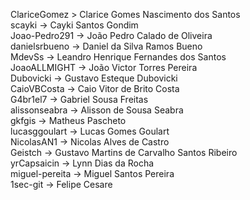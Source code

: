 
ClariceGomez > Clarice Gomes Nascimento dos Santos  
scayki -> Cayki Santos Gondim  
Joao-Pedro291 -> João Pedro Calado de Oliveira  
danielsrbueno -> Daniel da Silva Ramos Bueno  
MdevSs -> Leandro Henrique Fernandes dos Santos  
JoaoALLMIGHT -> João Victor Torres Pereira  
Dubovicki -> Gustavo Esteque Dubovicki  
CaioVBCosta -> Caio Vitor de Brito Costa  
G4br1el7 -> Gabriel Sousa Freitas  
alissonseabra -> Alisson de Sousa Seabra  
gkfgis -> Matheus Pascheto  
lucasggoulart -> Lucas Gomes Goulart  
NicolasAN1 -> Nicolas Alves de Castro  
Geistch -> Gustavo Martins de Carvalho Santos Ribeiro  
yrCapsaicin -> Lynn Dias da Rocha  
miguel-pereita -> Miguel Santos Pereira  
1sec-git -> Felipe Cesare 